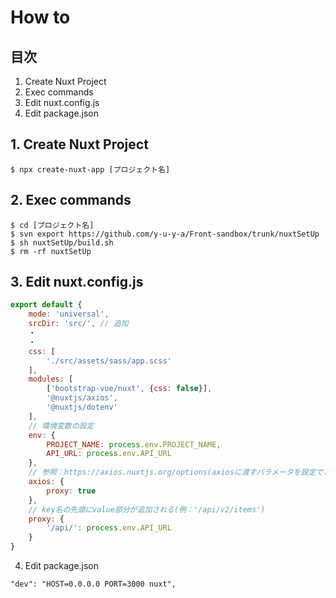 # How to

## 目次
1. Create Nuxt Project
2. Exec commands
3. Edit nuxt.config.js
3. Edit package.json

## 1. Create Nuxt Project
```sh:
$ npx create-nuxt-app [プロジェクト名]
```

## 2. Exec commands
```sh:
$ cd [プロジェクト名]
$ svn export https://github.com/y-u-y-a/Front-sandbox/trunk/nuxtSetUp
$ sh nuxtSetUp/build.sh
$ rm -rf nuxtSetUp
```

## 3. Edit nuxt.config.js
```js
export default {
    mode: 'universal',
    srcDir: 'src/', // 追加
    ・
    ・
    css: [
        './src/assets/sass/app.scss'
    ],
    modules: [
        ['bootstrap-vue/nuxt', {css: false}],
        '@nuxtjs/axios',
        '@nuxtjs/dotenv'
    ],
    // 環境変数の設定
    env: {
        PROJECT_NAME: process.env.PROJECT_NAME,
        API_URL: process.env.API_URL
    },
    // 参照：https://axios.nuxtjs.org/options(axiosに渡すパラメータを設定できる)
    axios: {
        proxy: true
    },
    // key名の先頭にvalue部分が追加される(例：'/api/v2/items')
    proxy: {
        '/api/': process.env.API_URL
    }
}
```

4. Edit package.json
```json:
"dev": "HOST=0.0.0.0 PORT=3000 nuxt",
```
